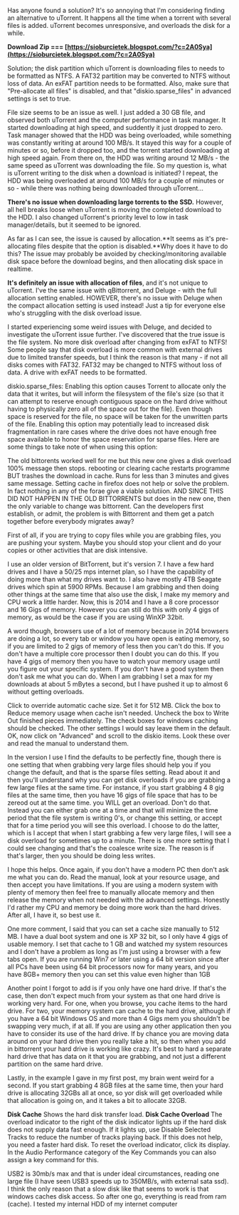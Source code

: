 Has anyone found a solution? It's so annoying that I'm considering finding an alternative to uTorrent. It happens all the time when a torrent with several files is added. uTorrent becomes unresponsive, and overloads the disk for a while.
 
**Download Zip === [https://sioburcietek.blogspot.com/?c=2A0Sya](https://sioburcietek.blogspot.com/?c=2A0Sya)**


 
Solution; the disk partition which uTorrent is downloading files to needs to be formatted as NTFS. A FAT32 partition may be converted to NTFS without loss of data. An exFAT partition needs to be formatted. Also, make sure that "Pre-allocate all files" is disabled, and that "diskio.sparse\_files" in advanced settings is set to true.
 
File size seems to be an issue as well. I just added a 30 GB file, and observed both uTorrent and the computer performance in task manager. It started downloading at high speed, and suddently it just dropped to zero. Task manager showed that the HDD was being overloaded, while something was constantly writing at around 100 MB/s. It stayed this way for a couple of minutes or so, before it dropped too, and the torrent started downloading at high speed again. From there on, the HDD was writing around 12 MB/s - the same speed as uTorrent was downloading the file. So my question is, what is uTorrent writing to the disk when a download is initiated? I repeat, the HDD was being overloaded at around 100 MB/s for a couple of minutes or so - while there was nothing being downloaded through uTorrent...

**There's no issue when downloading large torrents to the SSD.** However, all hell breaks loose when uTorrent is moving the completed download to the HDD. I also changed uTorrent's priority level to low in task manager/details, but it seemed to be ignored.
 
As far as I can see, the issue is caused by allocation.**It seems as it's pre-allocating files despite that the option is disabled.**Why does it have to do this? The issue may probably be avoided by checking/monitoring available disk space before the download begins, and then allocating disk space in realtime.
 
**It's definitely an issue with allocation of files**, and it's not unique to uTorrent. I've the same issue with qBittorrent, and Deluge - with the full allocation setting enabled. HOWEVER, there's no issue with Deluge when the compact allocation setting is used instead! Just a tip for everyone else who's struggling with the disk overload issue.
 
I started experiencing some weird issues with Deluge, and decided to investigate the uTorrent issue further. I've discovered that the true issue is the file system. No more disk overload after changing from exFAT to NTFS! Some people say that disk overload is more common with external drives due to limited transfer speeds, but I think the reason is that many - if not all disks comes with FAT32. FAT32 may be changed to NTFS without loss of data. A drive with exFAT needs to be formatted.
 
diskio.sparse\_files: Enabling this option causes Torrent to allocate only the data that it writes, but will inform the filesystem of the file's size (so that it can attempt to reserve enough contiguous space on the hard drive without having to physically zero all of the space out for the file). Even though space is reserved for the file, no space will be taken for the unwritten parts of the file. Enabling this option may potentially lead to increased disk fragmentation in rare cases where the drive does not have enough free space available to honor the space reservation for sparse files. Here are some things to take note of when using this option:
 
The old bittorents worked well for me but this new one gives a disk overload 100% message then stops. rebooting or clearing cache restarts programme BUT trashes the download in cache. Runs for less than 3 minutes and gives same message. Setting cache in firefox does not help or solve the problem. In fact nothing in any of the forae give a viable solutiion. AND SINCE THIS DID NOT HAPPEN IN THE OLD BITTORRENTS but does in the new one, then the only variable to change was bittorrent. Can the developers first establish, or admit, the problem is with Bittorrent and them get a patch together before everybody migrates away?
 
First of all, if you are trying to copy files while you are grabbing files, you are pushing your system. Maybe you should stop your client and do your copies or other activities that are disk intensive.
 
I use an older version of BitTorrent, but it's version 7. I have a few hard drives and I have a 50/25 mps internet plan, so I have the capability of doing more than what my drives want to. I also have mostly 4TB Seagate drives which spin at 5900 RPMs. Because I am grabbing and then doing other things at the same time that also use the disk, I make my memory and CPU work a little harder. Now, this is 2014 and I have a 8 core processor and 16 Gigs of memory. However you can still do this with only 4 gigs of memory, as would be the case if you are using WinXP 32bit.
 
A word though, browsers use of a lot of memory because in 2014 browsers are doing a lot, so every tab or window you have open is eating memory, so if you are limited to 2 gigs of memory of less then you can't do this. If you don't have a multiple core processor then I doubt you can do this. If you have 4 gigs of memory then you have to watch your memory usage until you figure out your specific system. If you don't have a good system then don't ask me what you can do. When I am grabbing I set a max for my downloads at about 5 mBytes a second, but I have pushed it up to almost 6 without getting overloads.
 
Click to override automatic cache size. Set it for 512 MB. Click the box to Reduce memory usage when cache isn't needed. Uncheck the box to Write Out finished pieces immediately. The check boxes for windows caching should be checked. The other settings I would say leave them in the default. OK, now click on "Advanced" and scroll to the diskio items. Look these over and read the manual to understand them.
 
In the version I use I find the defaults to be perfectly fine, though there is one setting that when grabbing very large files should help you if you change the default, and that is the sparse files setting. Read about it and then you'll understand why you can get disk overloads if you are grabbing a few large files at the same time. For instance, if you start grabbing 4 8 gig files at the same time, then you have 16 gigs of file space that has to be zereod out at the same time. you WILL get an overload. Don't do that. Instead you can either grab one at a time and that will minimize the time period that the file system is writing 0's, or change this setting, or accept that for a time period you will see this overload. I choose to do the latter, which is I accept that when I start grabbing a few very large files, I will see a disk overload for sometimes up to a minute. There is one more setting that I could see changing and that's the coalesce write size. The reason is if that's larger, then you should be doing less writes.
 
I hope this helps. Once again, if you don't have a modern PC then don't ask me what you can do. Read the manual, look at your resource usage, and then accept you have limitations. If you are using a modern system with plenty of memory then feel free to manually allocate memory and then release the memory when not needed with the advanced settings. Honestly I'd rather my CPU and memory be doing more work than the hard drives. After all, I have it, so best use it.
 
One more comment, I said that you can set a cache size manually to 512 MB. I have a dual boot system and one is XP 32 bit, so I only have 4 gigs of usable memory. I set that cache to 1 GB and watched my system resources and I don't have a problem as long as I'm just using a browser with a few tabs open. If you are running Win7 or later using a 64 bit version since after all PCs have been using 64 bit processors now for many years, and you have 8GB+ memory then you can set this value even higher than 1GB
 
Another point I forgot to add is if you only have one hard drive. If that's the case, then don't expect much from your system as that one hard drive is working very hard. For one, when you browse, you cache items to the hard drive. For two, your memory system can cache to the hard drive, although if you have a 64 bit Windows OS and more than 4 Gigs mem you shouldn't be swapping very much, if at all. If you are using any other application then you have to consider its use of the hard drive. If by chance you are moving data around on your hard drive then you really take a hit, so then when you add in bittorrent your hard drive is working like crazy. It's best to hard a separate hard drive that has data on it that you are grabbing, and not just a different partition on the same hard drive.
 
Lastly, in the example I gave in my first post, my brain went weird for a second. If you start grabbing 4 8GB files at the same time, then your hard drive is allocating 32GBs all at once, so yor disk will get overloaded while that allocation is going on, and it takes a bit to allocate 32GB.
 
**Disk Cache**
Shows the hard disk transfer load.
**Disk Cache Overload**
The overload indicator to the right of the disk indicator lights up if the hard disk does
not supply data fast enough.
If it lights up, use Disable Selected Tracks to reduce the number of tracks playing
back. If this does not help, you need a faster hard disk. To reset the overload indicator,
click its display. In the Audio Performance category of the Key Commands you can
also assign a key command for this.
 
USB2 is 30mb/s max and that is under ideal circumstances, reading one large file (I have seen USB3 speeds up to 350MB/s, with external sata ssd). I think the only reason that a slow disk like that seems to work is that windows caches disk access. So after one go, everything is read from ram (cache). I tested my internal HDD of my internet computer